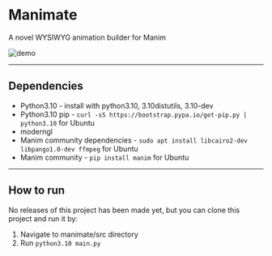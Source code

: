 # Manimate
A novel WYSIWYG animation builder for Manim

![demo](https://i.imgur.com/9cp8OZh.png)

-------------
## Dependencies

- Python3.10 - install with python3.10, 3.10distutils, 3.10-dev
- Python3.10 pip - `curl -sS https://bootstrap.pypa.io/get-pip.py | python3.10` for Ubuntu
- moderngl
- Manim community dependencies - `sudo apt install libcairo2-dev libpango1.0-dev ffmpeg` for Ubuntu
- Manim community - `pip install manim` for Ubuntu

-------------
## How to run
No releases of this project has been made yet, but you can clone this project and run it by:

1. Navigate to manimate/src directory
2. Run `python3.10 main.py`
